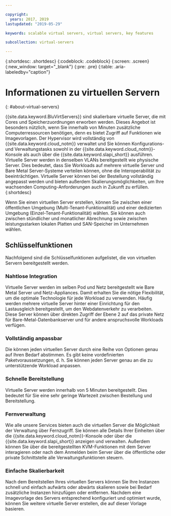 ```yaml
---

copyright:
  years: 2017, 2019
lastupdated: "2019-05-29"

keywords: scalable virtual servers, virtual servers, key features

subcollection: virtual-servers

---
```


{:shortdesc: .shortdesc}
{:codeblock: .codeblock}
{:screen: .screen}
{:new_window: target="_blank"}
{:pre: .pre}
{:table: .aria-labeledby="caption"}

# Informationen zu virtuellen Servern
{: #about-virtual-servers}

{{site.data.keyword.BluVirtServers}} sind skalierbare virtuelle Server, die mit Cores und Speicherzuordnungen erworben werden. Dieses Angebot ist besonders nützlich, wenn Sie innerhalb von Minuten zusätzliche Computerressourcen benötigen, denn es bietet Zugriff auf Funktionen wie Imagevorlagen. Der Hypervisor wird vollständig von {{site.data.keyword.cloud_notm}} verwaltet und Sie können Konfigurations- und Verwaltungstasks sowohl in der {{site.data.keyword.cloud_notm}}-Konsole als auch über die {{site.data.keyword.slapi_short}} ausführen. Virtuelle Server werden in denselben VLANs bereitgestellt wie physische Server. Dies bedeutet, dass Sie Workloads auf mehrere virtuelle Server und Bare Metal Server-Systeme verteilen können, ohne die Interoperabilität zu beeinträchtigen. Virtuelle Server können bei der Bestellung vollständig angepasst werden und bieten außerdem Skalierungsmöglichkeiten, um Ihre wachsenden Computing-Anforderungen auch in Zukunft zu erfüllen.
{:shortdesc}

Wenn Sie einen virtuellen Server erstellen, können Sie zwischen einer öffentlichen Umgebung (Multi-Tenant-Funktionalität) und einer dedizierten Umgebung (Einzel-Tenant-Funktionalität) wählen. Sie können auch zwischen stündlicher und monatlicher Abrechnung sowie zwischen leistungsstarken lokalen Platten und SAN-Speicher im Unternehmen wählen.

## Schlüsselfunktionen
Nachfolgend sind die Schlüsselfunktionen aufgelistet, die von virtuellen Servern bereitgestellt werden.

### Nahtlose Integration
Virtuelle Server werden im selben Pod und Netz bereitgestellt wie Bare Metal Server und Netz-Appliances. Damit erhalten Sie die nötige Flexibilität, um die optimale Technologie für jede Workload zu verwenden. Häufig werden mehrere virtuelle Server hinter einer Einrichtung für den Lastausgleich bereitgestellt, um den Webdatenverkehr zu verarbeiten. Diese Server können über direkten Zugriff der Ebene 2 auf das private Netz für Bare-Metal-Datenbankserver und für andere anspruchsvolle Workloads verfügen.

### Vollständig anpassbar
Die können jeden virtuellen Server durch eine Reihe von Optionen genau auf Ihren Bedarf abstimmen. Es gibt keine vordefinierten Paketvoraussetzungen, d. h. Sie können jeden Server genau an die zu unterstützende Workload anpassen.

### Schnelle Bereitstellung
Virtuelle Server werden innerhalb von 5 Minuten bereitgestellt. Dies bedeutet für Sie eine sehr geringe Wartezeit zwischen Bestellung und Bereitstellung.

### Fernverwaltung
Wie alle unsere Services bieten auch die virtuellen Server die Möglichkeit der Verwaltung über Fernzugriff. Sie können alle Details Ihrer Einheiten über die {{site.data.keyword.cloud_notm}}-Konsole oder über die {{site.data.keyword.slapi_short}} anzeigen und verwalten. Außerdem können Sie über die bereitgestellten KVM-Funktionen mit dem Server interagieren oder nach dem Anmelden beim Server über die öffentliche oder private Schnittstelle alle Verwaltungsfunktionen steuern.

### Einfache Skalierbarkeit
Nach dem Bereitstellen Ihres virtuellen Servers können Sie Ihre Instanzen schnell und einfach aufwärts oder abwärts skalieren sowie bei Bedarf zusätzliche Instanzen hinzufügen oder entfernen. Nachdem eine Imagevorlage des Servers entsprechend konfiguriert und optimiert wurde, können Sie weitere virtuelle Server erstellen, die auf dieser Vorlage basieren.
